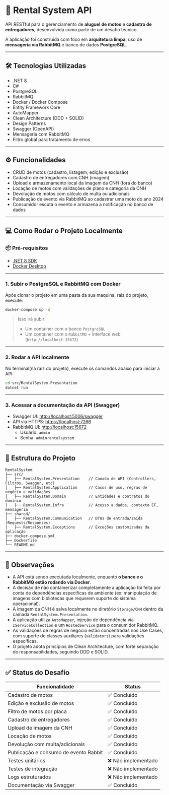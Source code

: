 # 🚀 Rental System API

API RESTful para o gerenciamento de **aluguel de motos** e **cadastro de entregadores**, desenvolvida como parte de um desafio técnico.

A aplicação foi construída com foco em **arquitetura limpa**, uso de **mensageria via RabbitMQ** e banco de dados **PostgreSQL**.

---

## 🛠 Tecnologias Utilizadas

- .NET 8
- C#
- PostgreSQL
- RabbitMQ
- Docker / Docker Compose
- Entity Framework Core
- AutoMapper
- Clean Architecture (DDD + SOLID)
- Design Patterns
- Swagger (OpenAPI)
- Mensageria com RabbitMQ
- Filtro global para tratamento de erros

---

## ⚙️ Funcionalidades

- CRUD de motos (cadastro, listagem, edição e exclusão)
- Cadastro de entregadores com CNH (imagem)
- Upload e armazenamento local da imagem da CNH (fora do banco)
- Locação de motos com validações de plano e categoria da CNH
- Devolução de motos com cálculo de multa ou adicionais
- Publicação de evento via RabbitMQ ao cadastrar uma moto do ano 2024
- Consumidor escuta o evento e armazena a notificação no banco de dados

---

## 💻 Como Rodar o Projeto Localmente

### 📦 Pré-requisitos

- [.NET 8 SDK](https://dotnet.microsoft.com/en-us/download/dotnet/8.0)
- [Docker Desktop](https://www.docker.com/products/docker-desktop)

---

### 1. Subir o PostgreSQL e RabbitMQ com Docker

Após clonar o projeto em uma pasta da sua maquina, raiz do projeto, execute:

```bash
docker-compose up -d
```

> Isso irá subir:
> - Um container com o banco `PostgreSQL`
> - Um container com o `RabbitMQ` + interface web (`http://localhost:15672`)

---

### 2. Rodar a API localmente

No terminal(na raiz do projeto), execute os comandos abaixo para iniciar a API:

```bash
cd src/RentalSystem.Presentation
dotnet run
```

---

### 3. Acessar a documentação da API (Swagger)

- Swagger UI: [http://localhost:5006/swagger](http://localhost:5006/swagger)
- API via HTTPS: [https://localhost:7266](https://localhost:7266)
- RabbitMQ UI: [http://localhost:15672](http://localhost:15672)
  - Usuário: `admin`
  - Senha: `adminrentalsystem`

---

## 📂 Estrutura do Projeto

```
RentalSystem
├── src/
│   ├── RentalSystem.Presentation    // Camada de API (Controllers, Filtros, Swagger, etc)
│   ├── RentalSystem.Application     // Casos de uso, regras de negócio e validações
│   ├── RentalSystem.Domain          // Entidades e contratos do domínio
│   ├── RentalSystem.Infra           // Acesso a dados, contexto EF, mensageria
├── shared/
│   ├── RentalSystem.Communication   // DTOs de entrada/saída (Requests/Responses)
│   ├── RentalSystem.Exceptions      // Exceções customizadas da aplicação
├── docker-compose.yml
├── Dockerfile
└── README.md
```

---

## 📌 Observações

- A API está sendo executada localmente, enquanto **o banco e o RabbitMQ estão rodando via Docker**.
- A decisão de não containerizar completamente a aplicação foi feita por conta de dependências específicas de ambiente (ex: manipulação de imagens com bibliotecas que requerem suporte do sistema operacional).
- A imagem da CNH é salva localmente no diretório `Storage/CNH` dentro da camada `RentalSystem.Presentation`.
- A aplicação utiliza `AutoMapper`, injeção de dependência via `IServiceCollection` e um `HostedService` para o consumidor RabbitMQ.
- As validações de regras de negócio estão concentradas nos Use Cases, com suporte de classes auxiliares (`validators`) para validações específicas.
- O projeto adota princípios de Clean Architecture, com forte separação de responsabilidades, seguindo DDD e SOLID.

---

## ✅ Status do Desafio

| Funcionalidade                          | Status        |
|----------------------------------------|---------------|
| Cadastro de motos                      | ✅ Concluído   |
| Edição e exclusão de motos             | ✅ Concluído   |
| Filtro de motos por placa              | ✅ Concluído   |
| Cadastro de entregadores               | ✅ Concluído   |
| Upload de imagem da CNH                | ✅ Concluído   |
| Locação de motos                       | ✅ Concluído   |
| Devolução com multa/adicionais         | ✅ Concluído   |
| Publicação e consumo de evento Rabbit  | ✅ Concluído   |
| Testes unitários                       | ❌ Não implementado |
| Testes de integração                   | ❌ Não implementado |
| Logs estruturados                      | ❌ Não implementado |
| Documentação via Swagger               | ✅ Concluído   |
